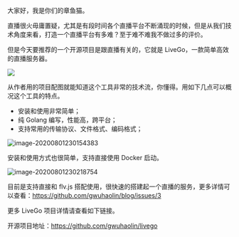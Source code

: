 大家好，我是你们的章鱼猫。

直播很火毋庸置疑，尤其是有段时间各个直播平台不断涌现的时候，但是从我们技术角度来看，打造一个直播平台有多难？至于难不难我不做过多的评价。

但是今天要推荐的一个开源项目是跟直播有关的，它就是 LiveGo，一款简单高效的直播服务器。

![](https://7465-test-3c9b5e-1-1301419220.tcb.qcloud.la/mac_github_images/compress_logo.live.go.png)

从作者用的项目配图就能知道这个工具非常的技术流，你懂得。用如下几点可以概况这个工具的特点。

- 安装和使用非常简单；
- 纯 Golang 编写，性能高，跨平台；
- 支持常用的传输协议、文件格式、编码格式；

![image-20200801230154383](https://7465-test-3c9b5e-1-1301419220.tcb.qcloud.la/mac_github_images/compress_image-20200801230154383.png)

安装和使用方式也很简单，支持直接使用 Docker 启动。

![image-20200801230218754](https://7465-test-3c9b5e-1-1301419220.tcb.qcloud.la/mac_github_images/compress_image-20200801230218754.png)

目前是支持直接和 flv.js 搭配使用，很快速的搭建起一个直播的服务，更多详情可以查看：https://github.com/gwuhaolin/blog/issues/3

更多 LiveGo 项目详情请查看如下链接。

开源项目地址：https://github.com/gwuhaolin/livego